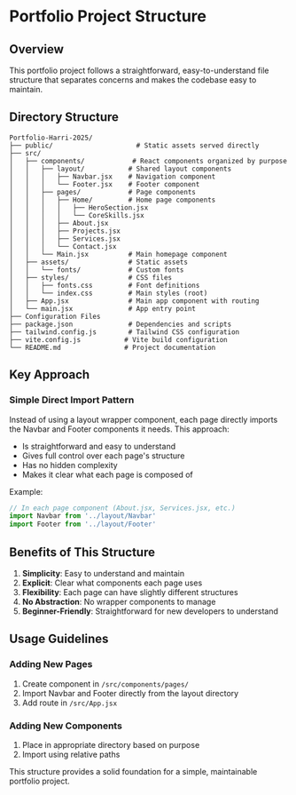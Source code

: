 # Portfolio Project Structure

## Overview
This portfolio project follows a straightforward, easy-to-understand file structure that separates concerns and makes the codebase easy to maintain.

## Directory Structure

```
Portfolio-Harri-2025/
├── public/                     # Static assets served directly
├── src/
│   ├── components/            # React components organized by purpose
│   │   ├── layout/           # Shared layout components
│   │   │   ├── Navbar.jsx    # Navigation component
│   │   │   └── Footer.jsx    # Footer component
│   │   ├── pages/            # Page components
│   │   │   ├── Home/         # Home page components
│   │   │   │   ├── HeroSection.jsx
│   │   │   │   └── CoreSkills.jsx
│   │   │   ├── About.jsx
│   │   │   ├── Projects.jsx
│   │   │   ├── Services.jsx
│   │   │   └── Contact.jsx
│   │   └── Main.jsx          # Main homepage component
│   ├── assets/               # Static assets
│   │   └── fonts/            # Custom fonts
│   ├── styles/               # CSS files
│   │   ├── fonts.css         # Font definitions
│   │   └── index.css         # Main styles (root)
│   ├── App.jsx               # Main app component with routing
│   └── main.jsx              # App entry point
├── Configuration Files
├── package.json              # Dependencies and scripts
├── tailwind.config.js        # Tailwind CSS configuration
├── vite.config.js           # Vite build configuration
└── README.md                # Project documentation
```

## Key Approach

### Simple Direct Import Pattern
Instead of using a layout wrapper component, each page directly imports the Navbar and Footer components it needs. This approach:

- Is straightforward and easy to understand
- Gives full control over each page's structure
- Has no hidden complexity
- Makes it clear what each page is composed of

Example:
```javascript
// In each page component (About.jsx, Services.jsx, etc.)
import Navbar from '../layout/Navbar'
import Footer from '../layout/Footer'
```

## Benefits of This Structure

1. **Simplicity**: Easy to understand and maintain
2. **Explicit**: Clear what components each page uses
3. **Flexibility**: Each page can have slightly different structures
4. **No Abstraction**: No wrapper components to manage
5. **Beginner-Friendly**: Straightforward for new developers to understand

## Usage Guidelines

### Adding New Pages
1. Create component in `/src/components/pages/`
2. Import Navbar and Footer directly from the layout directory
3. Add route in `/src/App.jsx`

### Adding New Components
1. Place in appropriate directory based on purpose
2. Import using relative paths

This structure provides a solid foundation for a simple, maintainable portfolio project.